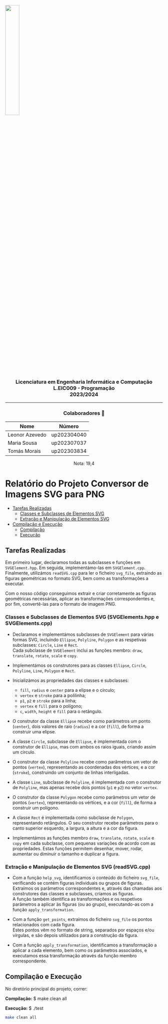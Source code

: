 <img src='https://sigarra.up.pt/feup/pt/imagens/LogotipoSI' width="30%"/>

<h3 align="center">Licenciatura em Engenharia Informática e Computação<br>L.EIC009 - Programação<br> 2023/2024 </h3>

---
<h3 align="center"> Colaboradores &#129309 </h3>

<div align="center">

| Nome           | Número      |
|----------------|-------------|
| Leonor Azevedo | up202304040 |
| Maria Sousa    | up202307037 |
| Tomás Morais   | up202303834 |

Nota: 19,4

</div>

# Relatório do Projeto Conversor de Imagens SVG para PNG

* [Tarefas Realizadas](#tarefas-realizadas) 
  * [Classes e Subclasses de Elementos SVG](#classes-e-subclasses-svg)
  * [Extração e Manipulação de Elementos SVG](#extracao-e-manipulacao-de-elementos-svg)
* [Compilação e Execução](#compilacao-e-execucao)
  * [Compilação](#compilacao)
  * [Execução](#execucao)


## Tarefas Realizadas

Em primeiro lugar, declaramos todas as subclasses e funções em `SVGElement.hpp`. Em seguida, implementámo-las em `SVGElement.cpp`. Finalmente, utilizámos `readSVG.cpp` para ler o ficheiro `svg_file`, extraindo as figuras geométricas no formato SVG, bem como as transformações a executar.  

Com o nosso código conseguimos extrair e criar corretamente as figuras geométricas necessárias, aplicar as transformações correspondentes e, por fim, convertê-las para o formato de imagem PNG.

### <a id="classes-e-subclasses-svg"></a>Classes e Subclasses de Elementos SVG (SVGElements.hpp e SVGElements.cpp)

- Declaramos e implementámos subclasses de `SVGElement` para várias formas SVG, incluindo `Ellipse`, `Polyline`, `Polygon` e as respetivas subclasses: `Circle`, `Line` e `Rect`.  
  Cada subclasse de `SVGElement` inclui as funções membro: `draw`, `translate`, `rotate`, `scale` e `copy`.

- Implementámos os construtores para as classes `Ellipse`, `Circle`, `Polyline`, `Line`, `Polygon` e `Rect`.

- Inicializámos as propriedades das classes e subclasses:
  - `fill`, `radius` e `center` para a elipse e o círculo;
  - `vertex` e `stroke` para a polilinha;
  - `p1`, `p2` e `stroke` para a linha;
  - `vertex` e `fill` para o polígono;
  - `c`, `width`, `height` e `fill` para o retângulo.

- O construtor da classe `Ellipse` recebe como parâmetros um ponto (`center`), dois valores de raio (`radius`) e a cor (`fill`), de forma a construir uma elipse.

- A classe `Circle`, subclasse de `Ellipse`, é implementada com o construtor de `Ellipse`, mas com ambos os raios iguais, criando assim um círculo.

- O construtor da classe `Polyline` recebe como parâmetros um vetor de pontos (`vertex`), representando as coordenadas dos vértices, e a cor (`stroke`), construindo um conjunto de linhas interligadas.

- A classe `Line`, subclasse de `Polyline`, é implementada com o construtor de `Polyline`, mas apenas recebe dois pontos (`p1` e `p2`) no vetor `vertex`.

- O construtor da classe `Polygon` recebe como parâmetros um vetor de pontos (`vertex`), representando os vértices, e a cor (`fill`), de forma a construir um polígono.

- A classe `Rect` é implementada como subclasse de `Polygon`, representando retângulos. O seu construtor recebe parâmetros para o canto superior esquerdo, a largura, a altura e a cor da figura.

- Implementámos as funções membro `draw`, `translate`, `rotate`, `scale` e `copy` em cada subclasse, com pequenas variações de acordo com as propriedades. Estas funções permitem desenhar, mover, rodar, aumentar ou diminuir o tamanho e duplicar a figura.

### <a id="extracao-e-manipulacao-de-elementos-svg"></a>Extração e Manipulação de Elementos SVG (readSVG.cpp)

- Com a função `help_svg`, identificamos o conteúdo do ficheiro `svg_file`, verificando se contém figuras individuais ou grupos de figuras.  
  Extraímos os parâmetros correspondentes e, através das chamadas aos construtores das classes e subclasses, criamos as figuras.  
  A função também identifica as transformações e os respetivos parâmetros a aplicar às figuras (ou ao grupo), executando-as com a função `apply_transformation`.

- Com a função `get_points`, extraímos do ficheiro `svg_file` os pontos relacionados com cada figura.  
  Estes pontos vêm no formato de string, separados por espaços e/ou vírgulas, e são depois utilizados para a construção da figura.

- Com a função `apply_transformation`, identificamos a transformação a aplicar a cada elemento, bem como os parâmetros associados, e executamos essa transformação através da função membro correspondente.

## <a id="compilacao-e-execucao"></a>Compilação e Execução

No diretório principal do projeto, correr:

<a id="compilacao"></a>**Compilação:** $ make clean all

<a id="execucao"></a>**Execução:** $ ./test


```bash
make clean all
